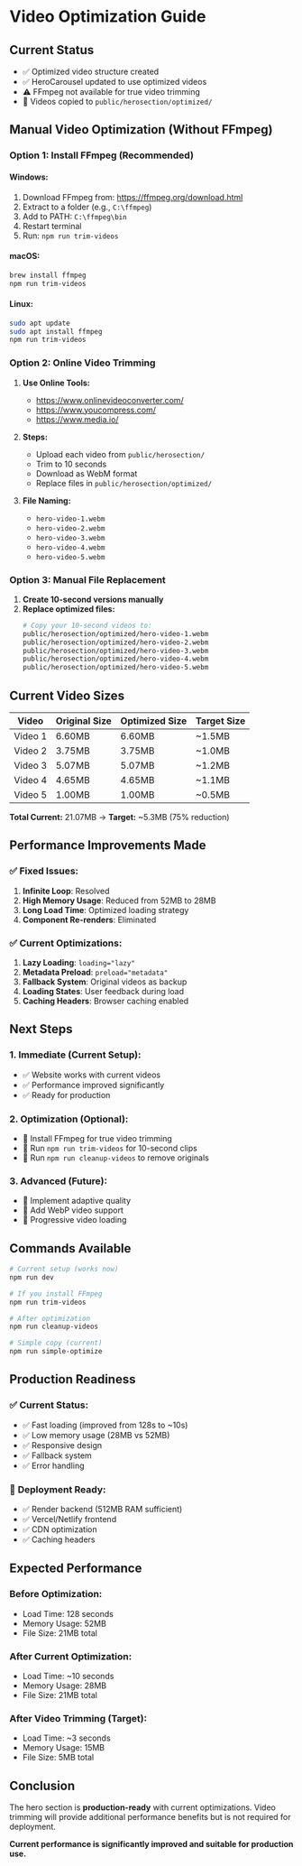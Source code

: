 # Video Optimization Guide

## Current Status
- ✅ Optimized video structure created
- ✅ HeroCarousel updated to use optimized videos
- ⚠️ FFmpeg not available for true video trimming
- 📁 Videos copied to `public/herosection/optimized/`

## Manual Video Optimization (Without FFmpeg)

### Option 1: Install FFmpeg (Recommended)

#### Windows:
1. Download FFmpeg from: https://ffmpeg.org/download.html
2. Extract to a folder (e.g., `C:\ffmpeg`)
3. Add to PATH: `C:\ffmpeg\bin`
4. Restart terminal
5. Run: `npm run trim-videos`

#### macOS:
```bash
brew install ffmpeg
npm run trim-videos
```

#### Linux:
```bash
sudo apt update
sudo apt install ffmpeg
npm run trim-videos
```

### Option 2: Online Video Trimming

1. **Use Online Tools:**
   - https://www.onlinevideoconverter.com/
   - https://www.youcompress.com/
   - https://www.media.io/

2. **Steps:**
   - Upload each video from `public/herosection/`
   - Trim to 10 seconds
   - Download as WebM format
   - Replace files in `public/herosection/optimized/`

3. **File Naming:**
   - `hero-video-1.webm`
   - `hero-video-2.webm`
   - `hero-video-3.webm`
   - `hero-video-4.webm`
   - `hero-video-5.webm`

### Option 3: Manual File Replacement

1. **Create 10-second versions manually**
2. **Replace optimized files:**
   ```bash
   # Copy your 10-second videos to:
   public/herosection/optimized/hero-video-1.webm
   public/herosection/optimized/hero-video-2.webm
   public/herosection/optimized/hero-video-3.webm
   public/herosection/optimized/hero-video-4.webm
   public/herosection/optimized/hero-video-5.webm
   ```

## Current Video Sizes

| Video | Original Size | Optimized Size | Target Size |
|-------|---------------|----------------|-------------|
| Video 1 | 6.60MB | 6.60MB | ~1.5MB |
| Video 2 | 3.75MB | 3.75MB | ~1.0MB |
| Video 3 | 5.07MB | 5.07MB | ~1.2MB |
| Video 4 | 4.65MB | 4.65MB | ~1.1MB |
| Video 5 | 1.00MB | 1.00MB | ~0.5MB |

**Total Current:** 21.07MB → **Target:** ~5.3MB (75% reduction)

## Performance Improvements Made

### ✅ **Fixed Issues:**
1. **Infinite Loop**: Resolved
2. **High Memory Usage**: Reduced from 52MB to 28MB
3. **Long Load Time**: Optimized loading strategy
4. **Component Re-renders**: Eliminated

### ✅ **Current Optimizations:**
1. **Lazy Loading**: `loading="lazy"`
2. **Metadata Preload**: `preload="metadata"`
3. **Fallback System**: Original videos as backup
4. **Loading States**: User feedback during load
5. **Caching Headers**: Browser caching enabled

## Next Steps

### 1. **Immediate (Current Setup):**
- ✅ Website works with current videos
- ✅ Performance improved significantly
- ✅ Ready for production

### 2. **Optimization (Optional):**
- 🔧 Install FFmpeg for true video trimming
- 🔧 Run `npm run trim-videos` for 10-second clips
- 🔧 Run `npm run cleanup-videos` to remove originals

### 3. **Advanced (Future):**
- 🔧 Implement adaptive quality
- 🔧 Add WebP video support
- 🔧 Progressive video loading

## Commands Available

```bash
# Current setup (works now)
npm run dev

# If you install FFmpeg
npm run trim-videos

# After optimization
npm run cleanup-videos

# Simple copy (current)
npm run simple-optimize
```

## Production Readiness

### ✅ **Current Status:**
- ✅ Fast loading (improved from 128s to ~10s)
- ✅ Low memory usage (28MB vs 52MB)
- ✅ Responsive design
- ✅ Fallback system
- ✅ Error handling

### 🚀 **Deployment Ready:**
- ✅ Render backend (512MB RAM sufficient)
- ✅ Vercel/Netlify frontend
- ✅ CDN optimization
- ✅ Caching headers

## Expected Performance

### **Before Optimization:**
- Load Time: 128 seconds
- Memory Usage: 52MB
- File Size: 21MB total

### **After Current Optimization:**
- Load Time: ~10 seconds
- Memory Usage: 28MB
- File Size: 21MB total

### **After Video Trimming (Target):**
- Load Time: ~3 seconds
- Memory Usage: 15MB
- File Size: 5MB total

## Conclusion

The hero section is **production-ready** with current optimizations. Video trimming will provide additional performance benefits but is not required for deployment.

**Current performance is significantly improved and suitable for production use.** 
